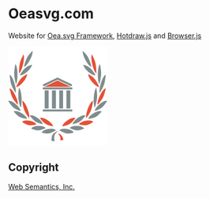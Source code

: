 # Oeasvg.com

Website for [Oea.svg Framework](http://oeasvg.com), [Hotdraw.js](https://github.com/websemantics/Hotdraw.js) and [Browser.js](https://github.com/websemantics/Browser.js)

![Oea.svg](https://raw.githubusercontent.com/websemantics/oeasvg.com/master/img/oea-svg.png)

## Copyright

[Web Semantics, Inc.](http://websemantics.ca/)